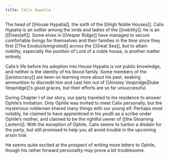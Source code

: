 ```yaml
---
title: Calix Hypatia
---
```


The head of [[House Hypatia]], the sixth of the [[High Noble Houses]]. Calix Hypatia is an outlier among the lords and ladies of the [[nobility]]: he is an [[Elves|elf]]. Some elves in [[Vesper Ridge]] have managed to secure comfortable livings for themselves and their families in the time since they first [[The Exodus|emigrated]] across the [[Great Sea]], but to attain nobility, especially the position of Lord of a noble house, is another matter entirely.

Calix’s life before his adoption into House Hypatia is not public knowledge, and neither is the identity of his blood family. Some members of the [[aristocracy]] are keen on learning more about his past, seeking ammunition to discredit him and cast him out of [[Ainsley Vespridge|Duke Vespridge]]’s good graces, but their efforts are so far unsuccessful.

During Chapter I of our story, our party traveled to his residence to answer Ophile’s invitation. Only Ophile was invited to meet Calix personally, but the mysterious nobleman shared many things with our young elf. Perhaps most notably, he claimed to have apprenticed in his youth as a scribe under Ophile’s mother, and claimed to be the rightful owner of [[the Gloaming Lantern]]. With the exception of Ophile, Calix seems to harbor a disdain for the party, but still promised to help you all avoid trouble in the upcoming arson trial.

He seems quite excited at the prospect of writing more letters to Ophile, though his rather forward personality may prove a bit troublesome.